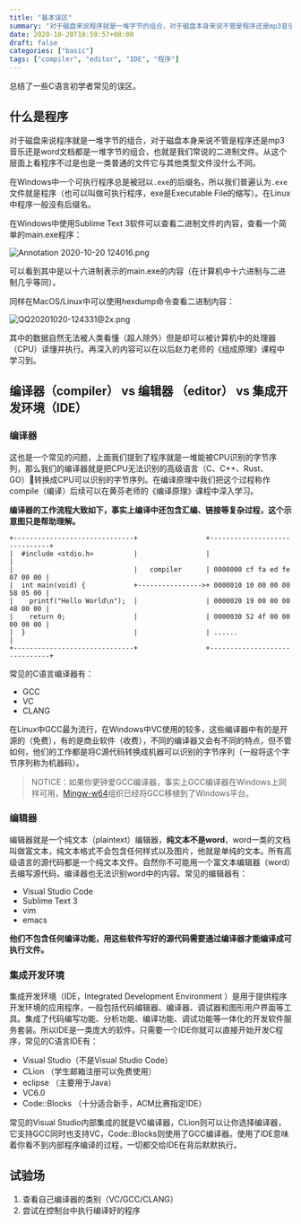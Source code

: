 ```yaml
---
title: "基本误区"
summary: "对于磁盘来说程序就是一堆字节的组合，对于磁盘本身来说不管是程序还是mp3音乐还是word文档都是一堆字节的组合，也就是我们常说的二进制文件。从这个层面上看程序不过是也是一类普通的文件它与其他类型文件没什么不同。"
date: 2020-10-20T10:59:57+08:00
draft: false
categories: ["basic"]
tags: ["compiler", "editor", "IDE", "程序"]
---
```


总结了一些C语言初学者常见的误区。

## 什么是程序

对于磁盘来说程序就是一堆字节的组合，对于磁盘本身来说不管是程序还是mp3音乐还是word文档都是一堆字节的组合，也就是我们常说的二进制文件。从这个层面上看程序不过是也是一类普通的文件它与其他类型文件没什么不同。

在Windows中一个可执行程序总是被冠以`.exe`的后缀名，所以我们普遍认为`.exe` 文件就是程序（也可以叫做可执行程序，exe是Executable File的缩写）。在Linux中程序一般没有后缀名。

在Windows中使用Sublime Text 3软件可以查看二进制文件的内容，查看一个简单的main.exe程序：

![Annotation 2020-10-20 124016.png](https://i.loli.net/2020/10/20/1Qv2U6LoNazZgMl.png)

可以看到其中是以十六进制表示的main.exe的内容（在计算机中十六进制与二进制几乎等同）。

同样在MacOS/Linux中可以使用hexdump命令查看二进制内容：

![QQ20201020-124331@2x.png](https://i.loli.net/2020/10/20/8jUYnz7MmxcCrSR.png)

其中的数据自然无法被人类看懂（超人除外）但是却可以被计算机中的处理器（CPU）读懂并执行。再深入的内容可以在以后赵力老师的《组成原理》课程中学习到。

## 编译器（compiler） vs 编辑器 （editor） vs 集成开发环境（IDE）

### 编译器

这也是一个常见的问题，上面我们提到了程序就是一堆能被CPU识别的字节序列，那么我们的编译器就是把CPU无法识别的高级语言（C、C++、Rust、GO）转换成CPU可以识别的字节序列。在编译原理中我们把这个过程称作compile（编译）后续可以在黄芬老师的《编译原理》课程中深入学习。

**编译器的工作流程大致如下，事实上编译中还包含汇编、链接等复杂过程，这个示意图只是帮助理解。**

    +------------------------------+                 +------------------------------+
    |  #include <stdio.h>          |                 |                              |
    |                              |   compiler      | 0000000 cf fa ed fe 07 00 00 |
    |  int main(void) {            +---------------->+ 0000010 10 00 00 00 58 05 00 |
    |    printf("Hello World\n");  |                 | 0000020 19 00 00 00 48 00 00 |
    |    return 0;                 |                 | 0000030 52 4f 00 00 00 00 00 |
    |  }                           |                 | ......                       |
    +------------------------------+                 +------------------------------+

常见的C语言编译器有：

- GCC
- VC
- CLANG

在Linux中GCC最为流行，在Windows中VC使用的较多，这些编译器中有的是开源的（免费），有的是商业软件（收费），不同的编译器又会有不同的特点，但不管如何，他们的工作都是将C源代码转换成机器可以识别的字节序列（一般将这个字节序列称为机器码）。

> NOTICE：如果你更钟爱GCC编译器，事实上GCC编译器在Windows上同样可用，[Mingw-w64](http://mingw-w64.org/doku.php)组织已经将GCC移植到了Windows平台。

### 编辑器

编辑器就是一个纯文本（plaintext）编辑器，**纯文本不是word**，word一类的文档叫做富文本，纯文本格式不会包含任何样式以及图片，他就是单纯的文本。所有高级语言的源代码都是一个纯文本文件。自然你不可能用一个富文本编辑器（word）去编写源代码，编译器也无法识别word中的内容。常见的编辑器有：

- Visual Studio Code
- Sublime Text 3
- vim
- emacs

**他们不包含任何编译功能，用这些软件写好的源代码需要通过编译器才能编译成可执行文件。**

### 集成开发环境

集成开发环境（IDE，Integrated Development Environment ）是用于提供程序开发环境的应用程序，一般包括代码编辑器、编译器、调试器和图形用户界面等工具。集成了代码编写功能、分析功能、编译功能、调试功能等一体化的开发软件服务套装。所以IDE是一类庞大的软件，只需要一个IDE你就可以直接开始开发C程序，常见的C语言IDE有：

- Visual Studio（不是Visual Studio Code）
- CLion （学生邮箱注册可以免费使用）
- eclipse （主要用于Java）
- VC6.0
- Code::Blocks （十分适合新手，ACM比赛指定IDE）

常见的Visual Studio内部集成的就是VC编译器，CLion则可以让你选择编译器，它支持GCC同时也支持VC，Code::Blocks则使用了GCC编译器。使用了IDE意味着你看不到内部程序编译的过程，一切都交给IDE在背后默默执行。


## 试验场

1. 查看自己编译器的类别（VC/GCC/CLANG）
2. 尝试在控制台中执行编译好的程序

